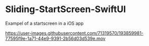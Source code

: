# Sliding-StartScreen-SwiftUI
Exampel of a startscreen in a iOS app 


https://user-images.githubusercontent.com/71319570/193859981-77595f9e-1a71-44e9-9391-2b56d03d539e.mov

